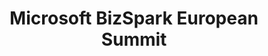 ---
title: Microsoft BizSpark European Summit
strapline: Cain Ullah presents at the Microsoft BizSpark European Summit
featureImage: '/images/profiles/profile_CU_thumb.jpg'
internalLinks:
  -
    title: Who is Cain?
    url: /about-us/people/cain-ullah
---